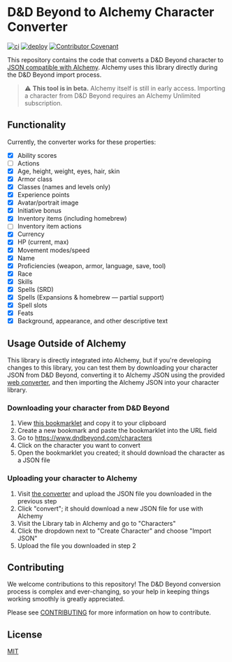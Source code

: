 # D&D Beyond to Alchemy Character Converter

[![ci](https://github.com/alchemyrpg/ddb2alchemy/actions/workflows/ci.yml/badge.svg)](https://github.com/alchemyrpg/ddb2alchemy/actions/workflows/ci.yml)
[![deploy](https://github.com/alchemyrpg/ddb2alchemy/actions/workflows/deploy.yml/badge.svg?branch=main)](https://github.com/alchemyrpg/ddb2alchemy/actions/workflows/deploy.yml)
[![Contributor Covenant](https://img.shields.io/badge/Contributor%20Covenant-2.1-4baaaa.svg)](code_of_conduct.md)

This repository contains the code that converts a D&D Beyond character to [JSON compatible with Alchemy](https://alchemyrpg.github.io/slate). Alchemy uses this library directly during the D&D Beyond import process.

> ⚠️ **This tool is in beta.** Alchemy itself is still in early access. Importing a character from D&D Beyond requires an Alchemy Unlimited subscription.

## Functionality

Currently, the converter works for these properties:

-   [x] Ability scores
-   [ ] Actions
-   [x] Age, height, weight, eyes, hair, skin
-   [x] Armor class
-   [x] Classes (names and levels only)
-   [x] Experience points
-   [x] Avatar/portrait image
-   [x] Initiative bonus
-   [x] Inventory items (including homebrew)
-   [ ] Inventory item actions
-   [x] Currency
-   [x] HP (current, max)
-   [x] Movement modes/speed
-   [x] Name
-   [x] Proficiencies (weapon, armor, language, save, tool)
-   [x] Race
-   [x] Skills
-   [x] Spells (SRD)
-   [x] Spells (Expansions & homebrew — partial support)
-   [x] Spell slots
-   [x] Feats
-   [x] Background, appearance, and other descriptive text

## Usage Outside of Alchemy

This library is directly integrated into Alchemy, but if you're developing changes to this library, you can test them by downloading your character JSON from D&D Beyond, converting it to Alchemy JSON using the provided [web converter](https://alchemyrpg.github.io/ddb2alchemy/), and then importing the Alchemy JSON into your character library.

### Downloading your character from D&D Beyond

1. View [this bookmarklet](https://raw.githubusercontent.com/alchemyrpg/ddb2alchemy/main/public/bookmarklet.min.js) and copy it to your clipboard
2. Create a new bookmark and paste the bookmarklet into the URL field
3. Go to https://www.dndbeyond.com/characters
4. Click on the character you want to convert
5. Open the bookmarklet you created; it should download the character as a JSON file

### Uploading your character to Alchemy

1. Visit [the converter](https://alchemyrpg.github.io/ddb2alchemy/) and upload the JSON file you downloaded in the previous step
2. Click "convert"; it should download a new JSON file for use with Alchemy
3. Visit the Library tab in Alchemy and go to "Characters"
4. Click the dropdown next to "Create Character" and choose "Import JSON"
5. Upload the file you downloaded in step 2

## Contributing

We welcome contributions to this repository! The D&D Beyond conversion process is complex and ever-changing, so your help in keeping things working smoothly is greatly appreciated.

Please see [CONTRIBUTING](CONTRIBUTING.md) for more information on how to contribute.

## License

[MIT](LICENSE)
